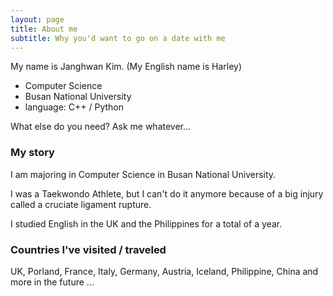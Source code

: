 ```yaml
---
layout: page
title: About me
subtitle: Why you'd want to go on a date with me
---
```


My name is Janghwan Kim. (My English name is Harley)

- Computer Science
- Busan National University
- language: C++ / Python

What else do you need? Ask me whatever...

### My story

I am majoring in Computer Science in Busan National University.

I was a Taekwondo Athlete, but I can't do it anymore because of a big injury called a cruciate ligament rupture.

I studied English in the UK and the Philippines for a total of a year.

### Countries I've visited / traveled
UK, Porland, France, Italy, Germany, Austria, Iceland, Philippine, China and more in the future ...
